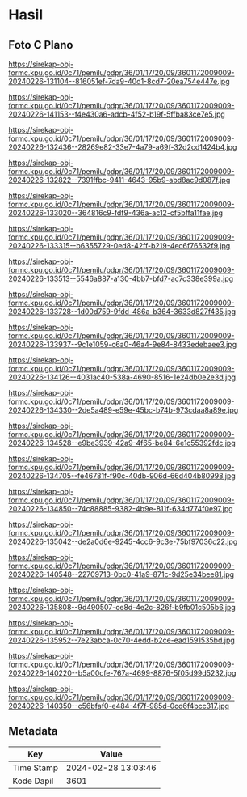 # Hasil

## Foto C Plano

https://sirekap-obj-formc.kpu.go.id/0c71/pemilu/pdpr/36/01/17/20/09/3601172009009-20240226-131104--816051ef-7da9-40d1-8cd7-20ea754e447e.jpg

https://sirekap-obj-formc.kpu.go.id/0c71/pemilu/pdpr/36/01/17/20/09/3601172009009-20240226-141153--f4e430a6-adcb-4f52-b19f-5ffba83ce7e5.jpg

https://sirekap-obj-formc.kpu.go.id/0c71/pemilu/pdpr/36/01/17/20/09/3601172009009-20240226-132436--28269e82-33e7-4a79-a69f-32d2cd1424b4.jpg

https://sirekap-obj-formc.kpu.go.id/0c71/pemilu/pdpr/36/01/17/20/09/3601172009009-20240226-132822--7391ffbc-9411-4643-95b9-abd8ac9d087f.jpg

https://sirekap-obj-formc.kpu.go.id/0c71/pemilu/pdpr/36/01/17/20/09/3601172009009-20240226-133020--364816c9-fdf9-436a-ac12-cf5bffa11fae.jpg

https://sirekap-obj-formc.kpu.go.id/0c71/pemilu/pdpr/36/01/17/20/09/3601172009009-20240226-133315--b6355729-0ed8-42ff-b219-4ec6f76532f9.jpg

https://sirekap-obj-formc.kpu.go.id/0c71/pemilu/pdpr/36/01/17/20/09/3601172009009-20240226-133513--5546a887-a130-4bb7-bfd7-ac7c338e399a.jpg

https://sirekap-obj-formc.kpu.go.id/0c71/pemilu/pdpr/36/01/17/20/09/3601172009009-20240226-133728--1d00d759-9fdd-486a-b364-3633d827f435.jpg

https://sirekap-obj-formc.kpu.go.id/0c71/pemilu/pdpr/36/01/17/20/09/3601172009009-20240226-133937--9c1e1059-c6a0-46a4-9e84-8433edebaee3.jpg

https://sirekap-obj-formc.kpu.go.id/0c71/pemilu/pdpr/36/01/17/20/09/3601172009009-20240226-134126--4031ac40-538a-4690-8516-1e24db0e2e3d.jpg

https://sirekap-obj-formc.kpu.go.id/0c71/pemilu/pdpr/36/01/17/20/09/3601172009009-20240226-134330--2de5a489-e59e-45bc-b74b-973cdaa8a89e.jpg

https://sirekap-obj-formc.kpu.go.id/0c71/pemilu/pdpr/36/01/17/20/09/3601172009009-20240226-134528--e9be3939-42a9-4f65-be84-6e1c55392fdc.jpg

https://sirekap-obj-formc.kpu.go.id/0c71/pemilu/pdpr/36/01/17/20/09/3601172009009-20240226-134705--fe46781f-f90c-40db-906d-66d404b80998.jpg

https://sirekap-obj-formc.kpu.go.id/0c71/pemilu/pdpr/36/01/17/20/09/3601172009009-20240226-134850--74c88885-9382-4b9e-811f-634d774f0e97.jpg

https://sirekap-obj-formc.kpu.go.id/0c71/pemilu/pdpr/36/01/17/20/09/3601172009009-20240226-135042--de2a0d6e-9245-4cc6-9c3e-75bf97036c22.jpg

https://sirekap-obj-formc.kpu.go.id/0c71/pemilu/pdpr/36/01/17/20/09/3601172009009-20240226-140548--22709713-0bc0-41a9-871c-9d25e34bee81.jpg

https://sirekap-obj-formc.kpu.go.id/0c71/pemilu/pdpr/36/01/17/20/09/3601172009009-20240226-135808--9d490507-ce8d-4e2c-826f-b9fb01c505b6.jpg

https://sirekap-obj-formc.kpu.go.id/0c71/pemilu/pdpr/36/01/17/20/09/3601172009009-20240226-135952--7e23abca-0c70-4edd-b2ce-ead1591535bd.jpg

https://sirekap-obj-formc.kpu.go.id/0c71/pemilu/pdpr/36/01/17/20/09/3601172009009-20240226-140220--b5a00cfe-767a-4699-8876-5f05d99d5232.jpg

https://sirekap-obj-formc.kpu.go.id/0c71/pemilu/pdpr/36/01/17/20/09/3601172009009-20240226-140350--c56bfaf0-e484-4f7f-985d-0cd6f4bcc317.jpg


## Metadata

| Key        | Value               |
| ---------- | ------------------- |
| Time Stamp | 2024-02-28 13:03:46 |
| Kode Dapil | 3601                |



